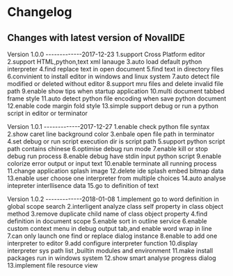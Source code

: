 Changelog
=========

Changes with latest version of NovalIDE
----------------------------------------------

Version 1.0.0 -------------2017-12-23
1.support Cross Platform editor
2.support HTML,python,text xml lanauge 
3.auto load default python interpreter
4.find replace text in open document
5.find text in directory files
6.convinient to install editor in windows and linux system
7.auto detect file modified or deleted without editor
8.support mru files and delete invalid file path
9.enable show tips when startup application
10.multi document tabbed frame style
11.auto detect python file encoding when save python document
12.enable code margin fold style
13.simple support debug or run a python script in editor or terminator 


Version 1.0.1 -------------2017-12-27
1.enable check python file syntax
2.show caret line background color
3.enbale open file path in terminator
4.set debug or run script execution dir is script path
5.support python script path contains chinese
6.optimise debug run mode
7.enable kill or stop debug run process
8.enable debug have stdin input python script
9.enable colorize error output or input text
10.enable terminate all running process
11.change application splash image
12.delete ide splash embed bitmap data
13.enable user choose one interpreter from multiple choices
14.auto analyse intepreter interllisence data
15.go to definition of text


Version 1.0.2 -------------2018-01-08
1.implement go to word definition in global scope search
2.interligent analyze class self property in class object method
3.remove duplicate child name of class object property
4.find definition in document scope
5.enable sort in outline service
6.enable custom context menu in debug output tab,and enable word wrap in line
7.can only launch one find or replace dialog instance
8.enable to add one interpreter to editor
9.add configure interpreter function
10.display interpreter sys path list ,builtin modules and environment
11.make install packages run in windows system
12.show smart analyse progress dialog
13.implement file resource view
